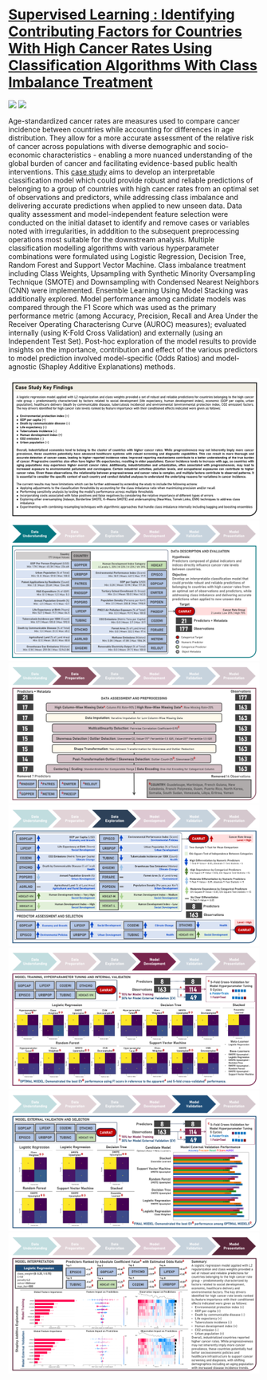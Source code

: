 # [Supervised Learning : Identifying Contributing Factors for Countries With High Cancer Rates Using Classification Algorithms With Class Imbalance Treatment](https://johnpaulinepineda.github.io/Portfolio_Project_42/)

[![](https://img.shields.io/badge/Python-black?logo=Python)](#) [![](https://img.shields.io/badge/Jupyter-black?logo=Jupyter)](#)

Age-standardized cancer rates are measures used to compare cancer incidence between countries while accounting for differences in age distribution. They allow for a more accurate assessment of the relative risk of cancer across populations with diverse demographic and socio-economic characteristics - enabling a more nuanced understanding of the global burden of cancer and facilitating evidence-based public health interventions. This [case study](https://johnpaulinepineda.github.io/Portfolio_Project_42/) aims to develop an interpretable classification model which could provide robust and reliable predictions of belonging to a group of countries with high cancer rates from an optimal set of observations and predictors, while addressing class imbalance and delivering accurate predictions when applied to new unseen data. Data quality assessment and model-independent feature selection were conducted on the initial dataset to identify and remove cases or variables noted with irregularities, in adddition to the subsequent preprocessing operations most suitable for the downstream analysis. Multiple classification modelling algorithms with various hyperparameter combinations were formulated using Logistic Regression, Decision Tree, Random Forest and Support Vector Machine. Class imbalance treatment including Class Weights, Upsampling with Synthetic Minority Oversampling Technique (SMOTE) and Downsampling with Condensed Nearest Neighbors (CNN) were implemented. Ensemble Learning Using Model Stacking was additionally explored. Model performance among candidate models was compared through the F1 Score which was used as the primary performance metric (among Accuracy, Precision, Recall and Area Under the Receiver Operating Characterisng Curve (AUROC) measures); evaluated internally (using K-Fold Cross Validation) and externally (using an Independent Test Set). Post-hoc exploration of the model results to provide insights on the importance, contribution and effect of the various predictors to model prediction involved model-specific (Odds Ratios) and model-agnostic (Shapley Additive Explanations) methods.

<img src="docs/CaseStudy3_Summary_0.png?raw=true"/>

<img src="docs/CaseStudy3_Summary_1.png?raw=true"/>

<img src="docs/CaseStudy3_Summary_2.png?raw=true"/>

<img src="docs/CaseStudy3_Summary_3.png?raw=true"/>

<img src="docs/CaseStudy3_Summary_4.png?raw=true"/>

<img src="docs/CaseStudy3_Summary_5.png?raw=true"/>

<img src="docs/CaseStudy3_Summary_6.png?raw=true"/>

